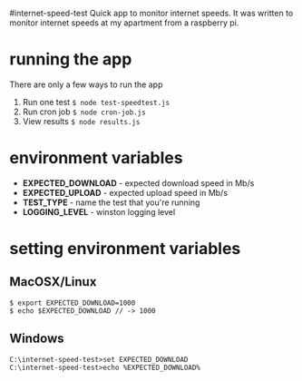 #internet-speed-test
Quick app to monitor internet speeds. It was written to monitor internet speeds at my apartment from a raspberry pi.

# running the app
There are only a few ways to run the app
1. Run one test `$ node test-speedtest.js`
2. Run cron job `$ node cron-job.js`
3. View results `$ node results.js`

# environment variables
* **EXPECTED_DOWNLOAD** - expected download speed in Mb/s
* **EXPECTED_UPLOAD** - expected upload speed in Mb/s
* **TEST_TYPE** - name the test that you're running
* **LOGGING_LEVEL** - winston logging level

# setting environment variables

## MacOSX/Linux
```
$ export EXPECTED_DOWNLOAD=1000
$ echo $EXPECTED_DOWNLOAD // -> 1000
```

## Windows
```
C:\internet-speed-test>set EXPECTED_DOWNLOAD
C:\internet-speed-test>echo %EXPECTED_DOWNLOAD%
```